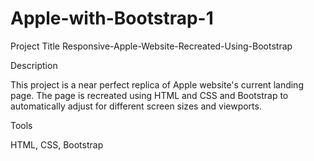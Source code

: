 # Apple-with-Bootstrap-1
Project Title
Responsive-Apple-Website-Recreated-Using-Bootstrap

 Description
 
This project is a near perfect replica of Apple website's current landing page. The page is recreated using HTML and CSS and Bootstrap to automatically adjust for different screen sizes and viewports.

Tools

HTML, CSS, Bootstrap
